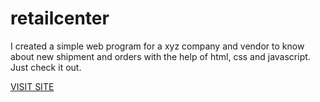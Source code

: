 # retailcenter
<p>I created a simple web program for a xyz company and vendor to know about new shipment and orders with the help of html, css and javascript. Just check it out.</p>
<a href="https://kptaan13.github.io/retailcenter/">VISIT SITE</a>
